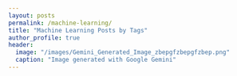 ```yaml
---
layout: posts
permalink: /machine-learning/
title: "Machine Learning Posts by Tags"
author_profile: true
header:
  image: "/images/Gemini_Generated_Image_zbepgfzbepgfzbep.png"
  caption: "Image generated with Google Gemini"
---
```

